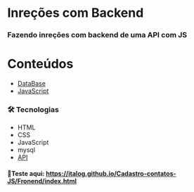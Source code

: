 # Inreções com Backend
### Fazendo inreções com backend de uma API com JS 


Conteúdos
==========
<!--ts-->
   * [DataBase](https://github.com/ItaloG/Cadastro-contatos-JS/blob/main/Fronend/db.sql)
   * [JavaScript](https://github.com/ItaloG/Cadastro-contatos-JS/blob/main/Fronend/contatos.js)
<!--te-->

### 🛠 Tecnologias

- HTML
- CSS
- JavaScript
- mysql
- [API](https://github.com/fernandoleonid/apiphp)

#### 🚀Teste aqui:  https://italog.github.io/Cadastro-contatos-JS/Fronend/index.html